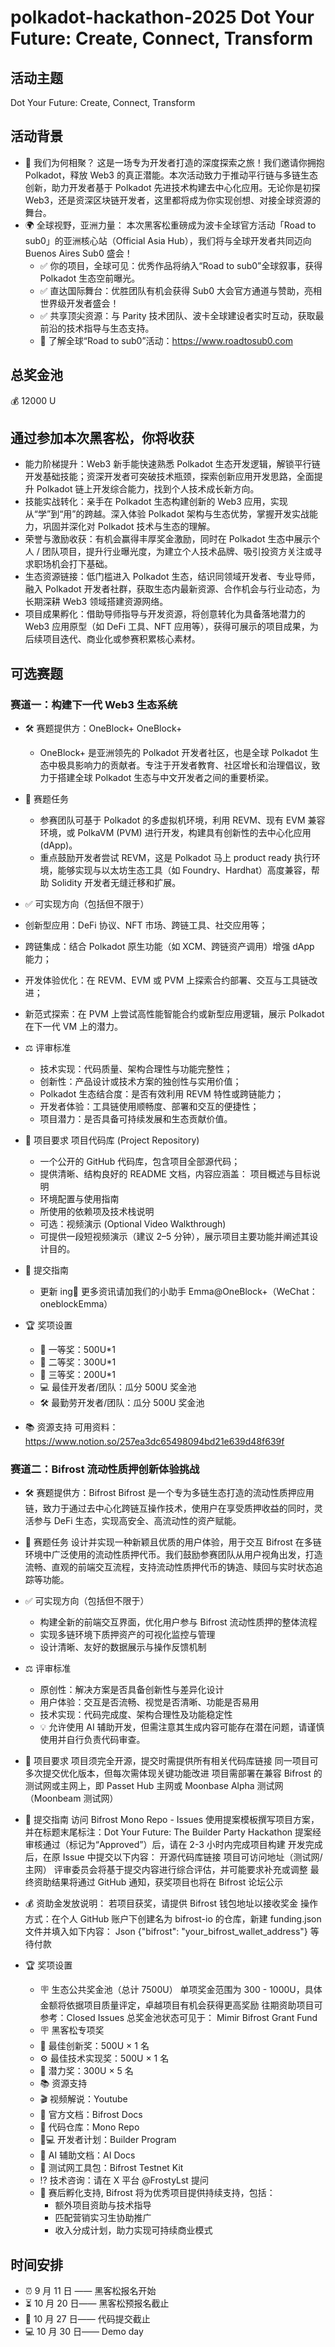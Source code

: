# polkadot-hackathon-2025 Dot Your Future: Create, Connect, Transform

## 活动主题

Dot Your Future: Create, Connect, Transform

## 活动背景

- 🚀 我们为何相聚？
  这是一场专为开发者打造的深度探索之旅！我们邀请你拥抱 Polkadot，释放 Web3 的真正潜能。本次活动致力于推动平行链与多链生态创新，助力开发者基于 Polkadot 先进技术构建去中心化应用。无论你是初探 Web3，还是资深区块链开发者，这里都将成为你实现创想、对接全球资源的舞台。
- 🌍 全球视野，亚洲力量：
  本次黑客松重磅成为波卡全球官方活动「Road to sub0」的亚洲核心站（Official Asia Hub），我们将与全球开发者共同迈向 Buenos Aires Sub0 盛会！
  - ✅ 你的项目，全球可见：优秀作品将纳入“Road to sub0”全球叙事，获得 Polkadot 生态空前曝光。
  - ✅ 直达国际舞台：优胜团队有机会获得 Sub0 大会官方通道与赞助，亮相世界级开发者盛会！
  - ✅ 共享顶尖资源：与 Parity 技术团队、波卡全球建设者实时互动，获取最前沿的技术指导与生态支持。
  - 🚀 了解全球“Road to sub0”活动：https://www.roadtosub0.com

## 总奖金池

💰 12000 U

## 通过参加本次黑客松，你将收获

- 能力阶梯提升：Web3 新手能快速熟悉 Polkadot 生态开发逻辑，解锁平行链开发基础技能；资深开发者可突破技术瓶颈，探索创新应用开发思路，全面提升 Polkadot 链上开发综合能力，找到个人技术成长新方向。
- 技能实战转化：亲手在 Polkadot 生态构建创新的 Web3 应用，实现从“学”到“用”的跨越。深入体验 Polkadot 架构与生态优势，掌握开发实战能力，巩固并深化对 Polkadot 技术与生态的理解。
- 荣誉与激励收获：有机会赢得丰厚奖金激励，同时在 Polkadot 生态中展示个人 / 团队项目，提升行业曝光度，为建立个人技术品牌、吸引投资方关注或寻求职场机会打下基础。
- 生态资源链接：低门槛进入 Polkadot 生态，结识同领域开发者、专业导师，融入 Polkadot 开发者社群，获取生态内最新资源、合作机会与行业动态，为长期深耕 Web3 领域搭建资源网络。
- 项目成果孵化：借助导师指导与开发资源，将创意转化为具备落地潜力的 Web3 应用原型（如 DeFi 工具、NFT 应用等），获得可展示的项目成果，为后续项目迭代、商业化或参赛积累核心素材。

## 可选赛题

### 赛道一：构建下一代 Web3 生态系统

- 🛠️ 赛题提供方：OneBlock+
  OneBlock+
  - OneBlock+ 是亚洲领先的 Polkadot 开发者社区，也是全球 Polkadot 生态中极具影响力的贡献者。专注于开发者教育、社区增长和治理倡议，致力于搭建全球 Polkadot 生态与中文开发者之间的重要桥梁。
- 🎯 赛题任务
  - 参赛团队可基于 Polkadot 的多虚拟机环境，利用 REVM、现有 EVM 兼容环境，或 PolkaVM (PVM) 进行开发，构建具有创新性的去中心化应用 (dApp)。
  - 重点鼓励开发者尝试 REVM，这是 Polkadot 马上 product ready 执行环境，能够实现与以太坊生态工具（如 Foundry、Hardhat）高度兼容，帮助 Solidity 开发者无缝迁移和扩展。
- ✅ 可实现方向（包括但不限于）
 - 创新型应用：DeFi 协议、NFT 市场、跨链工具、社交应用等；
 - 跨链集成：结合 Polkadot 原生功能（如 XCM、跨链资产调用）增强 dApp 能力；
 - 开发体验优化：在 REVM、EVM 或 PVM 上探索合约部署、交互与工具链改进；
 - 新范式探索：在 PVM 上尝试高性能智能合约或新型应用逻辑，展示 Polkadot 在下一代 VM 上的潜力。
- ⚖️ 评审标准
  - 技术实现：代码质量、架构合理性与功能完整性；
  - 创新性：产品设计或技术方案的独创性与实用价值；
  - Polkadot 生态结合度：是否有效利用 REVM 特性或跨链能力；
  - 开发者体验：工具链使用顺畅度、部署和交互的便捷性；
  - 项目潜力：是否具备可持续发展和生态贡献价值。
- 📌 项目要求
  项目代码库 (Project Repository)
  - 一个公开的 GitHub 代码库，包含项目全部源代码；
  - 提供清晰、结构良好的 README 文档，内容应涵盖：
  项目概述与目标说明
  - 环境配置与使用指南
  - 所使用的依赖项及技术栈说明
  - 可选：视频演示 (Optional Video Walkthrough)
  - 可提供一段短视频演示（建议 2–5 分钟），展示项目主要功能并阐述其设计目的。
- 🚀 提交指南
  - 更新 ing🥳 更多资讯请加我们的小助手 Emma@OneBlock+（WeChat：oneblockEmma）

- 🏆 奖项设置
  - 🥇 一等奖：500U\*1
  - 🥈 二等奖：300U\*1
  - 🥉 三等奖：200U\*1
  - 💻 最佳开发者/团队：瓜分 500U 奖金池
  - 🛠️ 最勤劳开发者/团队：瓜分 500U 奖金池

- 📚 资源支持
  可用资料：https://www.notion.so/257ea3dc65498094bd21e639d48f639f

### 赛道二：Bifrost 流动性质押创新体验挑战

- 🛠️ 赛题提供方：Bifrost
  Bifrost 是一个专为多链生态打造的流动性质押应用链，致力于通过去中心化跨链互操作技术，使用户在享受质押收益的同时，灵活参与 DeFi 生态，实现高安全、高流动性的资产赋能。
- 🎯 赛题任务
  设计并实现一种新颖且优质的用户体验，用于交互 Bifrost 在多链环境中广泛使用的流动性质押代币。我们鼓励参赛团队从用户视角出发，打造流畅、直观的前端交互流程，支持流动性质押代币的铸造、赎回与实时状态追踪等功能。
- ✅ 可实现方向（包括但不限于）
  - 构建全新的前端交互界面，优化用户参与 Bifrost 流动性质押的整体流程
  - 实现多链环境下质押资产的可视化监控与管理
  - 设计清晰、友好的数据展示与操作反馈机制
- ⚖️ 评审标准
  - 原创性：解决方案是否具备创新性与差异化设计
  - 用户体验：交互是否流畅、视觉是否清晰、功能是否易用
  - 技术实现：代码完成度、架构合理性及功能稳定性
  - 💡 允许使用 AI 辅助开发，但需注意其生成内容可能存在潜在问题，请谨慎使用并自行负责代码审查。
- 📌 项目要求
  项目须完全开源，提交时需提供所有相关代码库链接
  同一项目可多次提交优化版本，但每次需体现关键功能改进
  项目需部署在兼容 Bifrost 的测试网或主网上，即 Passet Hub 主网或 Moonbase Alpha 测试网（Moonbeam 测试网）
- 🚀 提交指南
  访问 Bifrost Mono Repo - Issues
  使用提案模板撰写项目方案，并在标题末尾标注：Dot Your Future: The Builder Party Hackathon
  提案经审核通过（标记为“Approved”）后，请在 2-3 小时内完成项目构建
  开发完成后，在原 Issue 中提交以下内容：
  开源代码库链接
  项目可访问地址（测试网/主网）
  评审委员会将基于提交内容进行综合评估，并可能要求补充或调整
  最终资助结果将通过 GitHub 通知，获奖项目也将在 Bifrost 论坛公示
- 💰 资助金发放说明：
  若项目获奖，请提供 Bifrost 钱包地址以接收奖金
  操作方式：在个人 GitHub 账户下创建名为 bifrost-io 的仓库，新建 funding.json 文件并填入如下内容：
  Json
  {"bifrost": "your_bifrost_wallet_address"}
  等待付款
- 🏆 奖项设置

  - 🪧 生态公共奖金池（总计 7500U）
    单项奖金范围为 300 - 1000U，具体金额将依据项目质量评定，卓越项目有机会获得更高奖励
    往期资助项目可参考：Closed Issues
    总奖金池状态可见于： Mimir Bifrost Grant Fund
  - 🪧 黑客松专项奖
  - 🌟 最佳创新奖：500U × 1 名
  - ⚙️ 最佳技术实现奖：500U × 1 名
  - 🎯 潜力奖：300U × 5 名
  - 📚 资源支持
  - 🎬 视频解说：Youtube
  - 📖 官方文档：Bifrost Docs
  - 🧩 代码仓库：Mono Repo
  - 👨💻 开发者计划：Builder Program
  - 🤖 AI 辅助文档：AI Docs
  - 🧪 测试网工具包：Bifrost Testnet Kit
  - ⁉️ 技术咨询：请在 X 平台 @FrostyLst 提问
  - 🌱 赛后孵化支持, Bifrost 将为优秀项目提供持续支持，包括：
    - 额外项目资助与技术指导
    - 匹配营销实习生协助推广
    - 收入分成计划，助力实现可持续商业模式

## 时间安排

- ⏰ 9 月 11 日 —— 黑客松报名开始
- ⏳ 10 月 20 日—— 黑客松预报名截止
- 📅 10 月 27 日—— 代码提交截止
- 💻 10 月 30 日—— Demo day
